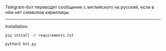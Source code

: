 Telegram-бот переводит сообщение с английского на русский, если в нём нет символов кириллицы.

------

Installation:

`pip install -r requirements.txt`

`python3 bot.py`

